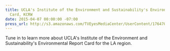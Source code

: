 ```yaml
---
title: UCLA's Institute of the Environment and Sustainability's Environmental Report
  Card, KCRW
date: 2015-04-07 00:00:00 -07:00
press_url: http://s3.amazonaws.com/TVEyesMediaCenter/UserContent/176470/4727465.5429/RADKCRW_04-07-2015_06.30.25.mp3
---
```


Tune in to learn more about UCLA's Institute of the Environment and Sustainability's Environmental Report Card for the LA region.
